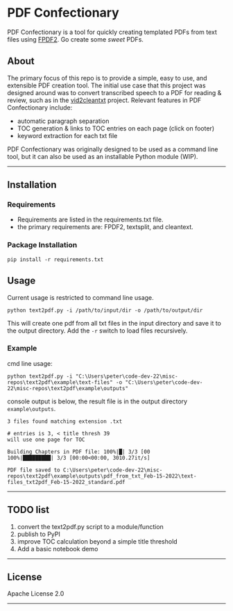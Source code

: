 # PDF Confectionary

PDF Confectionary is a tool for quickly creating templated PDFs from text files using [FPDF2](https://pyfpdf.github.io/fpdf2/index.html). Go create some *sweet* PDFs.

## About

The primary focus of this repo is to provide a simple, easy to use, and extensible PDF creation tool. The initial use case that this project was designed around was to convert transcribed speech to a PDF for reading & review, such as in the [vid2cleantxt](https://github.com/pszemraj/vid2cleantxt) project. Relevant features in PDF Confectionary include:

- automatic paragraph separation
- TOC generation & links to TOC entries on each page (click on footer)
- keyword extraction for each txt file

PDF Confectionary was originally designed to be used as a command line tool, but it can also be used as an installable Python module (WIP).

---

## Installation

### Requirements

- Requirements are listed in the requirements.txt file.
- the primary requirements are: FPDF2, textsplit, and cleantext.

### Package Installation

    pip install -r requirements.txt

## Usage

Current usage is restricted to command line usage.

`python text2pdf.py -i /path/to/input/dir -o /path/to/output/dir`

This will create one pdf from all txt files in the input directory and save it to the output directory. Add the `-r` switch to load files recursively.

### Example

cmd line usage:

`python text2pdf.py -i "C:\Users\peter\code-dev-22\misc-repos\text2pdf\example\text-files" -o "C:\Users\peter\code-dev-22\misc-repos\text2pdf\example\outputs"`

console output is below, the result file is in the output directory `example\outputs`.

```
3 files found matching extension .txt

# entries is 3, < title thresh 39
will use one page for TOC

Building Chapters in PDF file: 100%|█| 3/3 [00
100%|█████████| 3/3 [00:00<00:00, 3010.27it/s]

PDF file saved to C:\Users\peter\code-dev-22\misc-repos\text2pdf\example\outputs\pdf_from_txt_Feb-15-2022\text-files_txt2pdf_Feb-15-2022_standard.pdf
```

---

## TODO list

1. convert the text2pdf.py script to a module/function
2. publish to PyPI
3. improve TOC calculation beyond a simple title threshold
4. Add a basic notebook demo

---

## License

Apache License 2.0

---
